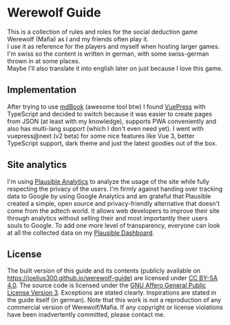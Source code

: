 # Werewolf Guide

This is a collection of rules and roles for the social deduction game Werewolf (Mafia) as I and my friends often play it.  
I use it as reference for the players and myself when hosting larger games. I'm swiss so the content is written in german, with some swiss-german thrown in at some places.  
Maybe I'll also translate it into english later on just because I love this game.

## Implementation

After trying to use [mdBook](https://rust-lang.github.io/mdBook/) (awesome tool btw) I found [VuePress](https://v2.vuepress.vuejs.org/) with TypeScript and decided to switch because it was easier to create pages from JSON (at least with my knowledge), supports PWA conveniently and also has multi-lang support (which I don't even need yet). I went with vuepress@next (v2 beta) for some nice features like Vue 3, better TypeScript support, dark theme and just the latest goodies out of the box.

## Site analytics

I'm using [Plausible Analytics](https://plausible.io) to analyze the usage of the site while fully respecting the privacy of the users. I'm firmly against handing over tracking data to Google by using Google Analytics and am grateful that Plausible created a simple, open source and privacy-friendly alternative that doesn't come from the adtech world. It allows web developers to improve their site through analytics without selling their and most importantly their users souls to Google. To add one more level of transparency, everyone can look at all the collected data on my [Plausible Dashboard](https://plausible.io/joelius300.github.io%2Fwerewolf-guide).

## License

The built version of this guide and its contents (publicly available on https://joelius300.github.io/werewolf-guide) are licensed under [CC BY-SA 4.0](http://creativecommons.org/licenses/by-sa/4.0/). The source code is licensed under the [GNU Affero General Public License Version 3](https://www.gnu.org/licenses/agpl-3.0.en.html). Exceptions are stated clearly. Inspirations are stated in the guide itself (in german). Note that this work is not a reproduction of any commercial version of Werewolf/Mafia. If any copyright or license violations have been inadvertently committed, please contact me.
